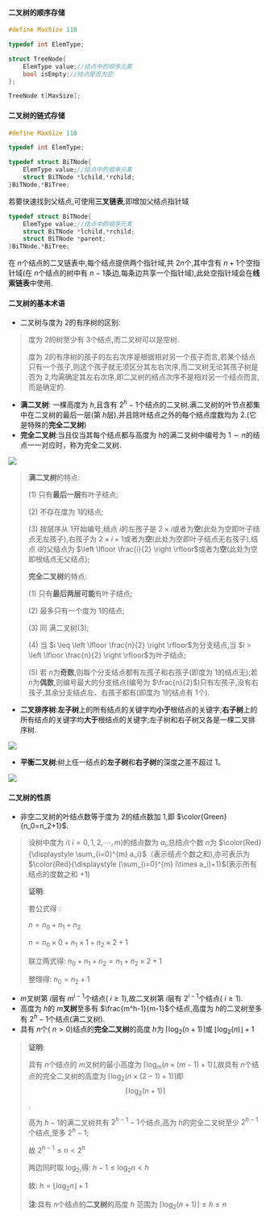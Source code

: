 #### 二叉树的顺序存储

```cpp
#define MaxSize 110

typedef int ElemType;

struct TreeNode{
    ElemType value;//结点中的顺序元素
    bool isEmpty;//结点是否为空
};

TreeNode t[MaxSize];
```

#### 二叉树的链式存储

```cpp
#define MaxSize 110

typedef int ElemType;

typedef struct BiTNode{
    ElemType value;//结点中的顺序元素
    struct BiTNode *lchild,*rchild;    
}BiTNode,*BiTree;
```

若要快速找到父结点,可使用**三叉链表**,即增加父结点指针域

```cpp
typedef struct BiTNode{
    ElemType value;//结点中的顺序元素
    struct BiTNode *lchild,*rchild;    
    struct BiTNode *parent;
}BiTNode,*BiTree;
```

在 $n$个结点的二叉链表中,每个结点提供两个指针域,共 $2n$个,其中含有 $n+1$个空指针域(在 $n$个结点的树中有 $n-1$条边,每条边共享一个指针域),此处空指针域会在**线索链表**中使用.

#### 二叉树的基本术语

* 二叉树与度为 $2$的有序树的区别:

> 度为 $2$的树至少有 $3$个结点,而二叉树可以是空树.
>
> 度为 $2$的有序树的孩子的左右次序是根据相对另一个孩子而言,若某个结点只有一个孩子,则这个孩子就无须区分其左右次序,而二叉树无论其孩子树是否为 $2$,均需确定其左右次序,即二叉树的结点次序不是相对另一个结点而言,而是确定的.

* **满二叉树**: 一棵高度为 $h$,且含有 $2^h-1$个结点的二叉树.满二叉树的叶节点都集中在二叉树的最后一层(第 $h$层),并且除叶结点之外的每个结点度数均为 $2$.(它是特殊的**完全二叉树**)
* **完全二叉树**:当且仅当其每个结点都与高度为 $h$的满二叉树中编号为 $1\sim n$的结点一一对应时，称为完全二叉树.

![](https://cdn.acwing.com/media/article/image/2023/08/05/85276_bffa492933-20230805131154.png) 

> **满二叉树**的特点:
>
> (1) 只有**最后一层**有叶子结点;
>
> (2) 不存在度为 $1$的结点;
>
> (3) 按层序从 $1$开始编号,结点 $i$的左孩子是 $2\times i$或者为**空**(此处为空即叶子结点无左孩子),右孩子为 $2\times i+1$或者为**空**(此处为空即叶子结点无右孩子),结点 $i$的父结点为 $\left \lfloor \frac{i}{2} \right \rfloor$或者为**空**(此处为空即根结点无父结点);
>
> **完全二叉树**的特点:
>
> (1) 只有**最后两层可能**有叶子结点;
>
> (2) 最多只有一个度为 $1$的结点;
>
> (3) 同 满二叉树(3);
>
> (4) 当 $i \leq \left \lfloor \frac{n}{2} \right \rfloor$为分支结点,当 $i > \left \lfloor \frac{n}{2} \right \rfloor$为叶子结点;
>
> (5) 若 $n$为**奇数**,则每个分支结点都有左孩子和右孩子(即度为 $1$的结点无);若 $n$为**偶数**,则编号最大的分支结点(编号为 $\frac{n}{2}$)只有左孩子,没有右孩子,其余分支结点左、右孩子都有(即度为 $1$的结点有 $1$个).

* **二叉排序树**:**左子树**上的所有结点的关键字均**小于**根结点的关键字;**右子树**上的所有结点的关键字均**大于**根结点的关键字;左子树和右子树又各是一棵二叉排序树.

![](https://cdn.acwing.com/media/article/image/2023/08/05/85276_c378505f33-20230805133417.png) 

* **平衡二叉树**:树上任一结点的**左子树**和**右子树**的深度之差不超过 $1$。

![](https://cdn.acwing.com/media/article/image/2023/08/05/85276_368ce65833-20230805133732.png) 

#### 二叉树的性质

* 非空二叉树的叶结点数等于度为 $2$的结点数加 $1$,即 $\color{Green}{n_0=n_2+1}$.

> 设树中度为 $i$( $i=0,1,2,\cdots,m$)的结点数为 $a_i$,总结点个数 $n$为 $\color{Red}{\displaystyle \sum_{i=0}^{m} a_i}$（表示结点个数之和),亦可表示为 $\color{Red}{\displaystyle (\sum_{i=0}^{m} i\times a_i)+1}$(表示所有结点的度数之和 $+1$) 
>
> **证明**:
>
> 套公式得 :
>
> $n=n_0+n_1+n_2$
>
> $n=n_0\times 0+n_1\times 1+n_2\times 2 +1$
>
> 联立两式得: $n_0+n_1+n_2=n_1+n_2\times 2+1$
>
> 整理得: $n_0=n_2+1$

*  $m$叉树第 $i$层有 $m^{i-1}$个结点( $i \geq 1$),故二叉树第 $i$层有 $2^{i-1}$个结点( $i \geq 1$).
* 高度为 $h$的 $m$**叉树**至多有 $\frac{m^h-1}{m-1}$个结点,高度为 $h$的二叉树至多有 $2^h-1$个结点(满二叉树).
* 具有 $n$个( $n > 0$)结点的**完全二叉树**的高度 $h$为 $\left \lceil \log _2 (n+1) \right \rceil$或 $\left \lfloor \log _2 (n) \right \rfloor +1$

> **证明**:
>
> 具有 $n$个结点的 $m$叉树的最小高度为 $\left \lceil \log  _ m (n\times (m-1)+1)\right \rceil$,故具有 $n$个结点的完全二叉树的高度为 $\left \lceil \log  _ 2 (n\times (2-1)+1)\right \rceil$即 $$\left \lceil \log _2 (n+1) \right \rceil$$.
>
> 高为 $h-1$的满二叉树共有 $2^{h-1}-1$个结点,高为 $h$的完全二叉树至少 $2^{h-1}$个结点,至多 $2^h-1$;
>
> 故 $2^{h-1} \leq n < 2^h$
>
> 两边同时取 $\log _2$,得: $h-1 \le \log _2 n < h$
>
> 故: $h=\left \lfloor \log _2 n \right \rfloor +1$
>
> **注**:具有 $n$个结点的**二叉树**的高度 $h$ 范围为 $\left \lceil \log _2 (n+1) \right \rceil \leq h \leq n$
